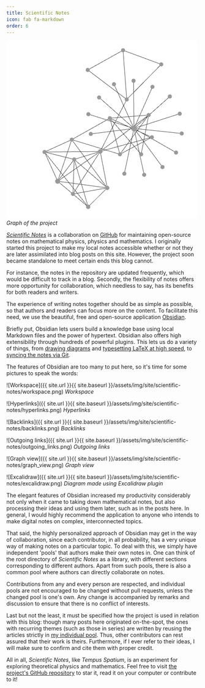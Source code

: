```yaml
---
title: Scientific Notes
icon: fab fa-markdown
order: 6
---
```


![Graph](https://raw.githubusercontent.com/Booodaness/Scientific-Notes/master/!Common/!Assets/Images/graph.png)
_Graph of the project_

[_Scientific Notes_](https://github.com/Booodaness/Scientific-Notes) is a collaboration on [GitHub](https://github.com/) for maintaining open-source notes on mathematical physics, physics and mathematics. I originally started this project to make my local notes accessible whether or not they are later assimilated into blog posts on this site. However, the project soon became standalone to meet certain ends this blog cannot.

For instance, the notes in the repository are updated frequently, which would be difficult to track in a blog. Secondly, the flexibility of notes offers more opportunity for collaboration, which needless to say, has its benefits for both readers and writers.

The experience of writing notes together should be as simple as possible, so that authors and readers can focus more on the content. To facilitate this need, we use the beautiful, free and open-source application [Obsidian](https://obsidian.md/).

Briefly put, Obsidian lets users build a knowledge base using local Markdown files and the power of hypertext. Obsidian also offers high extensibility through hundreds of powerful plugins. This lets us do a variety of things, from [drawing diagrams](https://github.com/zsviczian/obsidian-excalidraw-plugin) and [typesetting LaTeX at high speed](https://github.com/artisticat1/obsidian-latex-suite), to [syncing the notes via Git](https://github.com/denolehov/obsidian-git).

The features of Obsidian are too many to put here, so it's time for some pictures to speak the words:

![Workspace]({{ site.url }}{{ site.baseurl }}/assets/img/site/scientific-notes/workspace.png)
_Workspace_

![Hyperlinks]({{ site.url }}{{ site.baseurl }}/assets/img/site/scientific-notes/hyperlinks.png)
_Hyperlinks_

![Backlinks]({{ site.url }}{{ site.baseurl }}/assets/img/site/scientific-notes/backlinks.png)
_Backlinks_

![Outgoing links]({{ site.url }}{{ site.baseurl }}/assets/img/site/scientific-notes/outgoing_links.png)
_Outgoing links_

![Graph view]({{ site.url }}{{ site.baseurl }}/assets/img/site/scientific-notes/graph_view.png)
_Graph view_

![Excalidraw]({{ site.url }}{{ site.baseurl }}/assets/img/site/scientific-notes/excalidraw.png)
_Diagram made using Excalidraw plugin_

The elegant features of Obsidian increased my productivity considerably not only when it came to taking down mathematical notes, but also processing their ideas and using them later, such as in the posts here. In general, I would highly recommend the application to anyone who intends to make digital notes on complex, interconnected topics.

That said, the highly personalized approach of Obsidian may get in the way of collaboration, since each contributor, in all probability, has a very unique way of making notes on a particular topic. To deal with this, we simply have independent 'pools' that authors make their own notes in. One can think of the root directory of _Scientific Notes_ as a library, with different sections corresponding to different authors. Apart from such pools, there is also a common pool where authors can directly collaborate on notes.

Contributions from any and every person are respected, and individual pools are not encouraged to be changed without pull requests, unless the changed pool is one's own. Any change is accompanied by remarks and discussion to ensure that there is no conflict of interests.

Last but not the least, it must be specified how the project is used in relation with this blog: though many posts here originated on-the-spot, the ones with recurring themes (such as those in series) are written by reusing the articles strictly in [my individual pool](https://github.com/Booodaness/Scientific-Notes/tree/master/Booodaness). Thus, other contributors can rest assured that their work is theirs. Furthermore, if I ever refer to their ideas, I will make sure to confirm and cite them with proper credit.

All in all, _Scientific Notes_, like _Tempus Spatium_, is an experiment for exploring theoretical physics and mathematics. Feel free to visit [the project's GitHub repository](https://github.com/Booodaness/Scientific-Notes) to star it, read it on your computer or contribute to it!
